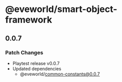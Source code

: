 # @eveworld/smart-object-framework

## 0.0.7

### Patch Changes

- Playtest release v0.0.7
- Updated dependencies
  - @eveworld/common-constants@0.0.7
